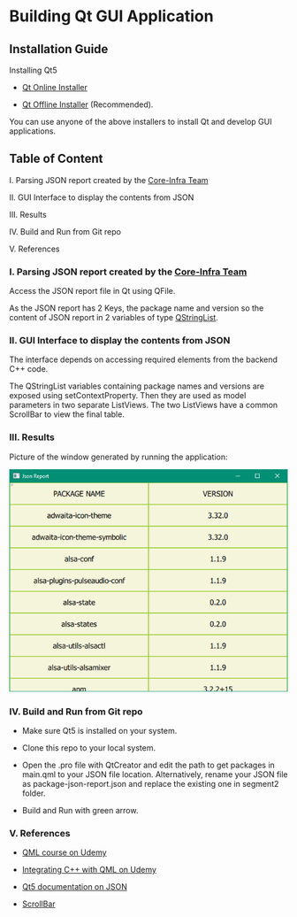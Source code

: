 # Building Qt GUI Application

## Installation Guide

Installing Qt5

* [Qt Online Installer](https://www.qt.io/download-qt-installer?hsCtaTracking=99d9dd4f-5681-48d2-b096-470725510d34%7C074ddad0-fdef-4e53-8aa8-5e8a876d6ab4)

* [Qt Offline Installer](https://download.qt.io/archive/qt/5.14/5.14.2/) (Recommended).

You can use anyone of the above installers to install Qt and develop GUI applications.

## Table of Content

I. Parsing JSON report created by the [Core-Infra Team](https://github.com/Engin-Boot/monitor-pi-board-s1b11)

II. GUI Interface to display the contents from JSON

III. Results

IV. Build and Run from Git repo

V. References

### I.  Parsing JSON report created by the [Core-Infra Team](https://github.com/Engin-Boot/monitor-pi-board-s1b11)

Access the JSON report file in Qt using QFile.

As the JSON report has 2 Keys, the package name and version so the content of JSON report in 2 variables of type [QStringList](https://doc.qt.io/qt-5/qstringlist.html#:~:text=QStringListIterator-,Detailed%20Description,is%20both%20fast%20and%20safe.).

### II. GUI Interface to display the contents from JSON

The interface depends on accessing required elements from the backend C++ code.

The QStringList variables containing package names and versions are exposed using setContextProperty. Then they are used as model parameters in two separate ListViews.
The two ListViews have a common ScrollBar to view the final table.

### III. Results

Picture of the window generated by running the application:

![Results](https://github.com/Engin-Boot/monitor-pi-board-s1b9/blob/master/segment2/results.png)

### IV. Build and Run from Git repo

* Make sure Qt5 is installed on your system.

* Clone this repo to your local system.

* Open the .pro file with QtCreator and edit the path to get packages in main.qml to your JSON file location. Alternatively, rename your JSON file as package-json-report.json and replace the existing one in segment2 folder.

* Build and Run with green arrow.

### V. References

* [QML course on Udemy](https://www.udemy.com/course/qt_quick_qml_tutorial_for_beginners/)

* [Integrating C++ with QML on Udemy](https://www.udemy.com/course/interfacing-qt-quick-qml-to-cpp-intermediate/)

* [Qt5 documentation on JSON](https://doc.qt.io/qt-5/qtcore-serialization-savegame-example.html)

* [ScrollBar](https://forum.qt.io/topic/82795/scroll-two-or-more-listviews-using-single-scrollbar/4)
